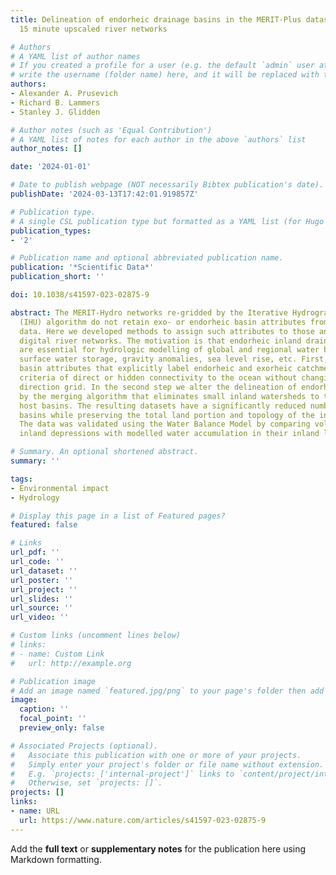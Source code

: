 ```yaml
---
title: Delineation of endorheic drainage basins in the MERIT-Plus dataset for 5 and
  15 minute upscaled river networks

# Authors
# A YAML list of author names
# If you created a profile for a user (e.g. the default `admin` user at `content/authors/admin/`), 
# write the username (folder name) here, and it will be replaced with their full name and linked to their profile.
authors:
- Alexander A. Prusevich
- Richard B. Lammers
- Stanley J. Glidden

# Author notes (such as 'Equal Contribution')
# A YAML list of notes for each author in the above `authors` list
author_notes: []

date: '2024-01-01'

# Date to publish webpage (NOT necessarily Bibtex publication's date).
publishDate: '2024-03-13T17:42:01.919857Z'

# Publication type.
# A single CSL publication type but formatted as a YAML list (for Hugo requirements).
publication_types:
- '2'

# Publication name and optional abbreviated publication name.
publication: '*Scientific Data*'
publication_short: ''

doi: 10.1038/s41597-023-02875-9

abstract: The MERIT-Hydro networks re-gridded by the Iterative Hydrography Upscaling
  (IHU) algorithm do not retain exo- or endorheic basin attributes from the original
  data. Here we developed methods to assign such attributes to those and any other
  digital river networks. The motivation is that endorheic inland drainage basins
  are essential for hydrologic modelling of global and regional water balances, land
  surface water storage, gravity anomalies, sea level rise, etc. First, we create
  basin attributes that explicitly label endorheic and exorheic catchments by the
  criteria of direct or hidden connectivity to the ocean without changing their flow
  direction grid. In the second step we alter the delineation of endorheic basins
  by the merging algorithm that eliminates small inland watersheds to the adjacent
  host basins. The resulting datasets have a significantly reduced number of endorheic
  basins while preserving the total land portion and topology of the inland basins.
  The data was validated using the Water Balance Model by comparing volume of endorheic
  inland depressions with modelled water accumulation in their inland lakes.

# Summary. An optional shortened abstract.
summary: ''

tags:
- Environmental impact
- Hydrology

# Display this page in a list of Featured pages?
featured: false

# Links
url_pdf: ''
url_code: ''
url_dataset: ''
url_poster: ''
url_project: ''
url_slides: ''
url_source: ''
url_video: ''

# Custom links (uncomment lines below)
# links:
# - name: Custom Link
#   url: http://example.org

# Publication image
# Add an image named `featured.jpg/png` to your page's folder then add a caption below.
image:
  caption: ''
  focal_point: ''
  preview_only: false

# Associated Projects (optional).
#   Associate this publication with one or more of your projects.
#   Simply enter your project's folder or file name without extension.
#   E.g. `projects: ['internal-project']` links to `content/project/internal-project/index.md`.
#   Otherwise, set `projects: []`.
projects: []
links:
- name: URL
  url: https://www.nature.com/articles/s41597-023-02875-9
---
```


Add the **full text** or **supplementary notes** for the publication here using Markdown formatting.
